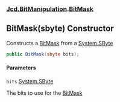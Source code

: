 ### [Jcd.BitManipulation](Jcd.BitManipulation.md 'Jcd.BitManipulation').[BitMask](Jcd.BitManipulation.BitMask.md 'Jcd.BitManipulation.BitMask')

## BitMask(sbyte) Constructor

Constructs a [BitMask](Jcd.BitManipulation.BitMask.md 'Jcd.BitManipulation.BitMask') from a [System.SByte](https://docs.microsoft.com/en-us/dotnet/api/System.SByte 'System.SByte')

```csharp
public BitMask(sbyte bits);
```

#### Parameters

<a name='Jcd.BitManipulation.BitMask.BitMask(sbyte).bits'></a>

`bits` [System.SByte](https://docs.microsoft.com/en-us/dotnet/api/System.SByte 'System.SByte')

The bits to use for the [BitMask](Jcd.BitManipulation.BitMask.md 'Jcd.BitManipulation.BitMask')